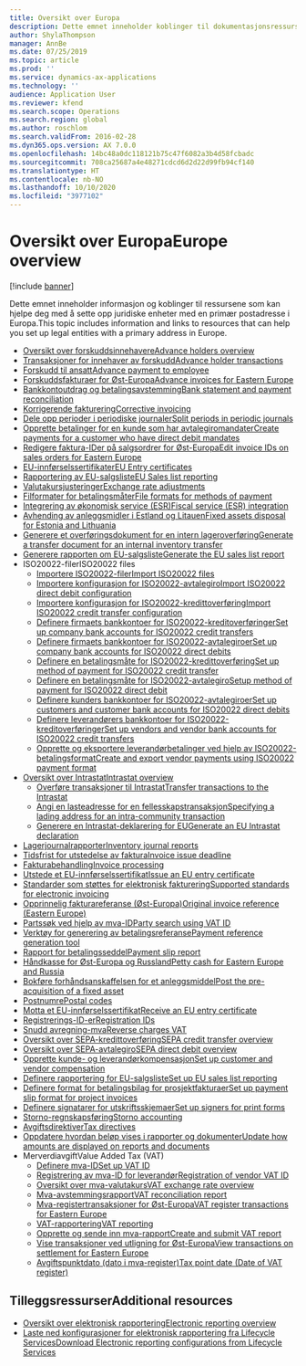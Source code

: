 ```yaml
---
title: Oversikt over Europa
description: Dette emnet inneholder koblinger til dokumentasjonsressurser for Microsoft Dynamics 365 Finance for Europa.
author: ShylaThompson
manager: AnnBe
ms.date: 07/25/2019
ms.topic: article
ms.prod: ''
ms.service: dynamics-ax-applications
ms.technology: ''
audience: Application User
ms.reviewer: kfend
ms.search.scope: Operations
ms.search.region: global
ms.author: roschlom
ms.search.validFrom: 2016-02-28
ms.dyn365.ops.version: AX 7.0.0
ms.openlocfilehash: 14bc48a0dc118121b75c47f6082a3b4d58fcbadc
ms.sourcegitcommit: 708ca25687a4e48271cdcd6d2d22d99fb94cf140
ms.translationtype: HT
ms.contentlocale: nb-NO
ms.lasthandoff: 10/10/2020
ms.locfileid: "3977102"
---
```

# <a name="europe-overview"></a><span data-ttu-id="09925-103">Oversikt over Europa</span><span class="sxs-lookup"><span data-stu-id="09925-103">Europe overview</span></span>

[!include [banner](../includes/banner.md)]

<span data-ttu-id="09925-104">Dette emnet inneholder informasjon og koblinger til ressursene som kan hjelpe deg med å sette opp juridiske enheter med en primær postadresse i Europa.</span><span class="sxs-lookup"><span data-stu-id="09925-104">This topic includes information and links to resources that can help you set up legal entities with a primary address in Europe.</span></span> 

- [<span data-ttu-id="09925-105">Oversikt over forskuddsinnehavere</span><span class="sxs-lookup"><span data-stu-id="09925-105">Advance holders overview</span></span>](emea-advance-holders.md)
 - [<span data-ttu-id="09925-106">Transaksjoner for innehaver av forskudd</span><span class="sxs-lookup"><span data-stu-id="09925-106">Advance holder transactions</span></span>](emea-advance-holders-transactions.md)
 - [<span data-ttu-id="09925-107">Forskudd til ansatt</span><span class="sxs-lookup"><span data-stu-id="09925-107">Advance payment to employee</span></span>](tasks/advance-payment-employee.md)
- [<span data-ttu-id="09925-108">Forskuddsfakturaer for Øst-Europa</span><span class="sxs-lookup"><span data-stu-id="09925-108">Advance invoices for Eastern Europe</span></span>](emea-advance-invoice.md)
- [<span data-ttu-id="09925-109">Bankkontoutdrag og betalingsavstemming</span><span class="sxs-lookup"><span data-stu-id="09925-109">Bank statement and payment reconciliation</span></span>](emea-bank-reconciliation.md)
- [<span data-ttu-id="09925-110">Korrigerende fakturering</span><span class="sxs-lookup"><span data-stu-id="09925-110">Corrective invoicing</span></span>](emea-corrective-invoice.md)
- [<span data-ttu-id="09925-111">Dele opp perioder i periodiske journaler</span><span class="sxs-lookup"><span data-stu-id="09925-111">Split periods in periodic journals</span></span>](emea-create-post-periodic-journals.md)
- [<span data-ttu-id="09925-112">Opprette betalinger for en kunde som har avtalegiromandater</span><span class="sxs-lookup"><span data-stu-id="09925-112">Create payments for a customer who have direct debit mandates</span></span>](tasks/create-payments-customers-who-have-direct-debit-mandates.md)
- [<span data-ttu-id="09925-113">Redigere faktura-IDer på salgsordrer for Øst-Europa</span><span class="sxs-lookup"><span data-stu-id="09925-113">Edit invoice IDs on sales orders for Eastern Europe</span></span>](emea-edit-invoice-id-sales-orders.md)
- [<span data-ttu-id="09925-114">EU-innførselssertifikater</span><span class="sxs-lookup"><span data-stu-id="09925-114">EU Entry certificates</span></span>](emea-entry-certificates.md)
- [<span data-ttu-id="09925-115">Rapportering av EU-salgsliste</span><span class="sxs-lookup"><span data-stu-id="09925-115">EU Sales list reporting</span></span>](emea-eu-sales-list.md)
- [<span data-ttu-id="09925-116">Valutakursjusteringer</span><span class="sxs-lookup"><span data-stu-id="09925-116">Exchange rate adjustments</span></span>](emea-exchange-rate-adjustments.md)
- [<span data-ttu-id="09925-117">Filformater for betalingsmåter</span><span class="sxs-lookup"><span data-stu-id="09925-117">File formats for methods of payment</span></span>](emea-select-file-formats-for-the-method-of-payments.md)
- [<span data-ttu-id="09925-118">Integrering av økonomisk service (ESR)</span><span class="sxs-lookup"><span data-stu-id="09925-118">Fiscal service (ESR) integration</span></span>](emea-fiscal-service-integration.md)
- [<span data-ttu-id="09925-119">Avhending av anleggsmidler i Estland og Litauen</span><span class="sxs-lookup"><span data-stu-id="09925-119">Fixed assets disposal for Estonia and Lithuania</span></span>](emea-credit-note-reverse-fixed-asset-sale.md)
- [<span data-ttu-id="09925-120">Generere et overføringsdokument for en intern lageroverføring</span><span class="sxs-lookup"><span data-stu-id="09925-120">Generate a transfer document for an internal inventory transfer</span></span>](tasks/transfer-document-internal-inventory-transfer.md)
- [<span data-ttu-id="09925-121">Generere rapporten om EU-salgsliste</span><span class="sxs-lookup"><span data-stu-id="09925-121">Generate the EU sales list report</span></span>](tasks/eur-00011-eu-sales-list-report.md)
- <span data-ttu-id="09925-122">ISO20022-filer</span><span class="sxs-lookup"><span data-stu-id="09925-122">ISO20022 files</span></span>
  - [<span data-ttu-id="09925-123">Importere ISO20022-filer</span><span class="sxs-lookup"><span data-stu-id="09925-123">Import ISO20022 files</span></span>](emea-ISO20022-file-formats.md)
  - [<span data-ttu-id="09925-124">Importere konfigurasjon for ISO20022-avtalegiro</span><span class="sxs-lookup"><span data-stu-id="09925-124">Import ISO20022 direct debit configuration</span></span>](tasks/import-iso20022-direct-debit-configuration.md)
  - [<span data-ttu-id="09925-125">Importere konfigurasjon for ISO20022-kredittoverføring</span><span class="sxs-lookup"><span data-stu-id="09925-125">Import ISO20022 credit transfer configuration</span></span>](tasks/import-iso20022-credit-transfer-configuration.md)
  - [<span data-ttu-id="09925-126">Definere firmaets bankkontoer for ISO20022-kreditoverføringer</span><span class="sxs-lookup"><span data-stu-id="09925-126">Set up company bank accounts for ISO20022 credit transfers</span></span>](tasks/set-up-company-bank-accounts-iso20022-credit-transfers.md)
  - [<span data-ttu-id="09925-127">Definere firmaets bankkontoer for ISO20022-avtalegiroer</span><span class="sxs-lookup"><span data-stu-id="09925-127">Set up company bank accounts for ISO20022 direct debits</span></span>](tasks/set-up-company-bank-accounts-iso20022-direct-debits.md)
  - [<span data-ttu-id="09925-128">Definere en betalingsmåte for ISO20022-kredittoverføring</span><span class="sxs-lookup"><span data-stu-id="09925-128">Set up method of payment for ISO20022 credit transfer</span></span>](tasks/set-up-method-payment-iso20022-credit-transfer.md)
  - [<span data-ttu-id="09925-129">Definere en betalingsmåte for ISO20022-avtalegiro</span><span class="sxs-lookup"><span data-stu-id="09925-129">Setup method of payment for ISO20022 direct debit</span></span>](tasks/setup-method-payment-iso20022-direct-debit.md)
  - [<span data-ttu-id="09925-130">Definere kunders bankkontoer for ISO20022-avtalegiroer</span><span class="sxs-lookup"><span data-stu-id="09925-130">Set up customers and customer bank accounts for ISO20022 direct debits</span></span>](tasks/set-up-bank-accounts-iso20022-direct-debits.md)
  - [<span data-ttu-id="09925-131">Definere leverandørers bankkontoer for ISO20022-kreditoverføringer</span><span class="sxs-lookup"><span data-stu-id="09925-131">Set up vendors and vendor bank accounts for ISO20022 credit transfers</span></span>](tasks/set-up-vendor-iso20022-credit-transfers.md)
  - [<span data-ttu-id="09925-132">Opprette og eksportere leverandørbetalinger ved hjelp av ISO20022-betalingsformat</span><span class="sxs-lookup"><span data-stu-id="09925-132">Create and export vendor payments using ISO20022 payment format</span></span>](tasks/create-export-vendor-payments-iso20022-payment-format.md)
- [<span data-ttu-id="09925-133">Oversikt over Intrastat</span><span class="sxs-lookup"><span data-stu-id="09925-133">Intrastat overview</span></span>](emea-intrastat.md)
  - [<span data-ttu-id="09925-134">Overføre transaksjoner til Intrastat</span><span class="sxs-lookup"><span data-stu-id="09925-134">Transfer transactions to the Intrastat</span></span>](tasks/transfer-transactions-intrastat.md)
  - [<span data-ttu-id="09925-135">Angi en lasteadresse for en fellesskapstransaksjon</span><span class="sxs-lookup"><span data-stu-id="09925-135">Specifying a lading address for an intra-community transaction</span></span>](tasks/eur-00002-specify-lading-address-intra-community.md)
  - [<span data-ttu-id="09925-136">Generere en Intrastat-deklarering for EU</span><span class="sxs-lookup"><span data-stu-id="09925-136">Generate an EU Intrastat declaration</span></span>](tasks/eur-00002-eu-intrastat-declaration.md)
- [<span data-ttu-id="09925-137">Lagerjournalrapporter</span><span class="sxs-lookup"><span data-stu-id="09925-137">Inventory journal reports</span></span>](emea-set-up-report-inventory-journal-names.md)
- [<span data-ttu-id="09925-138">Tidsfrist for utstedelse av faktura</span><span class="sxs-lookup"><span data-stu-id="09925-138">Invoice issue deadline</span></span>](emea-invoice-issue-deadline.md)
- [<span data-ttu-id="09925-139">Fakturabehandling</span><span class="sxs-lookup"><span data-stu-id="09925-139">Invoice processing</span></span>](emea-invoice-processing.md)
- [<span data-ttu-id="09925-140">Utstede et EU-innførselssertifikat</span><span class="sxs-lookup"><span data-stu-id="09925-140">Issue an EU entry certificate</span></span>](tasks/eur-00012-issue-eu-entry-certificate.md)
- [<span data-ttu-id="09925-141">Standarder som støttes for elektronisk fakturering</span><span class="sxs-lookup"><span data-stu-id="09925-141">Supported standards for electronic invoicing</span></span>](emea-oioubl-standards-electronic-invoicing.md)
- [<span data-ttu-id="09925-142">Opprinnelig fakturareferanse (Øst-Europa)</span><span class="sxs-lookup"><span data-stu-id="09925-142">Original invoice reference (Eastern Europe)</span></span>](tasks/ee-00004-original-invoice-reference.md)
- [<span data-ttu-id="09925-143">Partssøk ved hjelp av mva-ID</span><span class="sxs-lookup"><span data-stu-id="09925-143">Party search using VAT ID</span></span>](tasks/eur-00015-party-search-vat-id.md)
- [<span data-ttu-id="09925-144">Verktøy for generering av betalingsreferanse</span><span class="sxs-lookup"><span data-stu-id="09925-144">Payment reference generation tool</span></span>](tasks/ee-00015-payment-reference-generation-tool.md)
- [<span data-ttu-id="09925-145">Rapport for betalingsseddel</span><span class="sxs-lookup"><span data-stu-id="09925-145">Payment slip report</span></span>](emea-eur-payment-slip-report-giro.md)
- [<span data-ttu-id="09925-146">Håndkasse for Øst-Europa og Russland</span><span class="sxs-lookup"><span data-stu-id="09925-146">Petty cash for Eastern Europe and Russia</span></span>](emea-petty-cash.md)
- [<span data-ttu-id="09925-147">Bokføre forhåndsanskaffelsen for et anleggsmiddel</span><span class="sxs-lookup"><span data-stu-id="09925-147">Post the pre-acquisition of a fixed asset</span></span>](emea-pre-acquisition-acquisition-fixed-asset.md)
- [<span data-ttu-id="09925-148">Postnumre</span><span class="sxs-lookup"><span data-stu-id="09925-148">Postal codes</span></span>](emea-import-create-postal-codes-manually.md)
- [<span data-ttu-id="09925-149">Motta et EU-innførselssertifikat</span><span class="sxs-lookup"><span data-stu-id="09925-149">Receive an EU entry certificate</span></span>](tasks/eur-00012-receive-eu-entry-certificate.md)
- [<span data-ttu-id="09925-150">Registrerings-ID-er</span><span class="sxs-lookup"><span data-stu-id="09925-150">Registration IDs</span></span>](emea-registration-ids.md)
- [<span data-ttu-id="09925-151">Snudd avregning-mva</span><span class="sxs-lookup"><span data-stu-id="09925-151">Reverse charges VAT</span></span>](emea-reverse-charge.md)
- [<span data-ttu-id="09925-152">Oversikt over SEPA-kredittoverføring</span><span class="sxs-lookup"><span data-stu-id="09925-152">SEPA credit transfer overview</span></span>](../accounts-payable/sepa-credit-transfer.md)
- [<span data-ttu-id="09925-153">Oversikt over SEPA-avtalegiro</span><span class="sxs-lookup"><span data-stu-id="09925-153">SEPA direct debit overview</span></span>](../accounts-receivable/sepa-direct-debit-overview.md)
- [<span data-ttu-id="09925-154">Opprette kunde- og leverandørkompensasjon</span><span class="sxs-lookup"><span data-stu-id="09925-154">Set up customer and vendor compensation</span></span>](emea-compensation-customer-vendor-transactions.md)
- [<span data-ttu-id="09925-155">Definere rapportering for EU-salgsliste</span><span class="sxs-lookup"><span data-stu-id="09925-155">Set up EU sales list reporting</span></span>](tasks/eur-00011-eu-sales-list-reporting.md)
- [<span data-ttu-id="09925-156">Definere format for betalingsbilag for prosjektfakturaer</span><span class="sxs-lookup"><span data-stu-id="09925-156">Set up payment slip format for project invoices</span></span>](tasks/set-up-payment-slip-format-project-invoices.md)
- [<span data-ttu-id="09925-157">Definere signatarer for utskriftsskjemaer</span><span class="sxs-lookup"><span data-stu-id="09925-157">Set up signers for print forms</span></span>](emea-set-up-signers-for-printing-forms.md)
- [<span data-ttu-id="09925-158">Storno-regnskapsføring</span><span class="sxs-lookup"><span data-stu-id="09925-158">Storno accounting</span></span>](emea-storno.md)
- [<span data-ttu-id="09925-159">Avgiftsdirektiver</span><span class="sxs-lookup"><span data-stu-id="09925-159">Tax directives</span></span>](emea-tax-directives.md)
- [<span data-ttu-id="09925-160">Oppdatere hvordan beløp vises i rapporter og dokumenter</span><span class="sxs-lookup"><span data-stu-id="09925-160">Update how amounts are displayed on reports and documents</span></span>](emea-amount-printing-forms.md)
- <span data-ttu-id="09925-161">Merverdiavgift</span><span class="sxs-lookup"><span data-stu-id="09925-161">Value Added Tax (VAT)</span></span>
  - [<span data-ttu-id="09925-162">Definere mva-ID</span><span class="sxs-lookup"><span data-stu-id="09925-162">Set up VAT ID</span></span>](tasks/eur-00015-vat-id.md)
  - [<span data-ttu-id="09925-163">Registrering av mva-ID for leverandør</span><span class="sxs-lookup"><span data-stu-id="09925-163">Registration of vendor VAT ID</span></span>](tasks/eur-00015-registration-vendor-vat-id.md)
  - [<span data-ttu-id="09925-164">Oversikt over mva-valutakurs</span><span class="sxs-lookup"><span data-stu-id="09925-164">VAT exchange rate overview</span></span>](emea-vat-exchange-rate.md)
  - [<span data-ttu-id="09925-165">Mva-avstemmingsrapport</span><span class="sxs-lookup"><span data-stu-id="09925-165">VAT reconciliation report</span></span>](tasks/eur-00018-vat-reconciliation-report.md)
  - [<span data-ttu-id="09925-166">Mva-registertransaksjoner for Øst-Europa</span><span class="sxs-lookup"><span data-stu-id="09925-166">VAT register transactions for Eastern Europe</span></span>](emea-vat-register-transactions.md)
  - [<span data-ttu-id="09925-167">VAT-rapportering</span><span class="sxs-lookup"><span data-stu-id="09925-167">VAT reporting</span></span>](emea-vat-reporting.md)
  - [<span data-ttu-id="09925-168">Opprette og sende inn mva-rapport</span><span class="sxs-lookup"><span data-stu-id="09925-168">Create and submit VAT report</span></span>](tasks/create-submit-vat-report.md)
  - [<span data-ttu-id="09925-169">Vise transaksjoner ved utligning for Øst-Europa</span><span class="sxs-lookup"><span data-stu-id="09925-169">View transactions on settlement for Eastern Europe</span></span>](emea-transactions-settlement-form.md)
  - [<span data-ttu-id="09925-170">Avgiftspunktdato (dato i mva-register)</span><span class="sxs-lookup"><span data-stu-id="09925-170">Tax point date (Date of VAT register)</span></span>](emea-tax-point-date.md)

## <a name="additional-resources"></a><span data-ttu-id="09925-171">Tilleggsressurser</span><span class="sxs-lookup"><span data-stu-id="09925-171">Additional resources</span></span>

- [<span data-ttu-id="09925-172">Oversikt over elektronisk rapportering</span><span class="sxs-lookup"><span data-stu-id="09925-172">Electronic reporting overview</span></span>](../../dev-itpro/analytics/general-electronic-reporting.md)
- [<span data-ttu-id="09925-173">Laste ned konfigurasjoner for elektronisk rapportering fra Lifecycle Services</span><span class="sxs-lookup"><span data-stu-id="09925-173">Download Electronic reporting configurations from Lifecycle Services</span></span>](../../dev-itpro/analytics/download-electronic-reporting-configuration-lcs.md)

